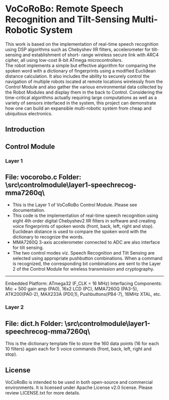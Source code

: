 VoCoRoBo: Remote Speech Recognition and Tilt-Sensing Multi-Robotic System
=========================================================================
This work  is  based  on  the  implementation  of  real-time  speech  recognition  using DSP 
algorithms such as Chebyshev  IIR  filters, accelerometer for tilt-sensing and establishment of short-
range  wireless  secure  link with ARC4  cipher,  all  using  low-cost  8-bit ATmega microcontrollers.  
The  robot  implements  a  simple  but  effective  algorithm  for  comparing  the  spoken  word  with  a 
dictionary of fingerprints using a modified Euclidean distance calculation. It also includes the ability 
to securely control the navigation of multiple robots located at remote locations wirelessly from the 
Control Module and also gather the various environmental data collected by the Robot Modules and 
display them in the back to Control. Considering the time-critical algorithms actually requiring large 
computations as well as a variety of sensors interfaced   in  the system, this project can demonstrate  
how one can build an expansible multi-robotic system from cheap and ubiquitous electronics. 

## Introduction

## Control Module

### Layer 1

File: vocorobo.c 
Folder: \src\controlmodule\layer1-speechrecog-mma7260q\
----------------
* This is the Layer 1 of VoCoRoBo Control Module. Please see documentation.
* This code is the implementation of real-time speech recognition using eight
4th order digital Chebyshev2 IIR filters in software and creating voice 
fingerprints of spoken words (front, back, left, right and stop). 
Euclidean distance is used to compare  the spoken word with the dictionary 
to recognize the words.
* MMA7260Q 3-axis accelerometer connected to ADC are also interface for tilt
sensing.
* The two control modes viz. Speech Recognition and Tilt Sensing are selected
using appropriate pushbutton combinations. When a command is recognized, the
corresponding bit combinations are sent to the Layer 2 of the Control Module
for wireless transmission and cryptography.

----------------

Embedded Platform: ATmega32 (F_CLK = 16 MHz)
Interfacing Components: 
Mic + 500 gain amp (PA0), 16x2 LCD (PC), MMA7260Q (PA3-5), ATK200(PA0-2),
MAX233A (PD0,1), Pushbuttons(PB4-7), 16MHz XTAL, etc.

### Layer 2

File: dict.h
Folder: \src\controlmodule\layer1-speechrecog-mma7260q\
----------------
This is the dictionary template file to store the 160 data points 
(16 for each 10 filters) again each for 5 voice commands (front, back,
left, right and stop).

## License

VoCoRoBo is intended to be used in both open-source and commercial environments. It is licensed under Apache License v2.0 license. Please review LICENSE.txt for more details.
